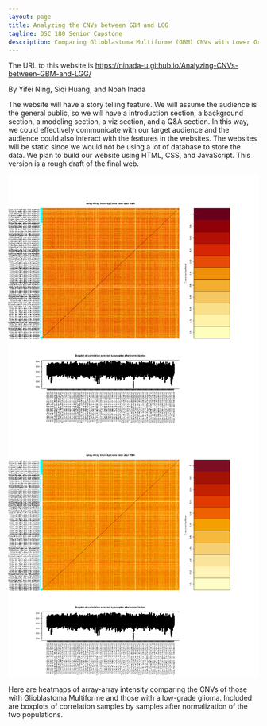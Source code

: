 ```yaml
---
layout: page
title: Analyzing the CNVs between GBM and LGG
tagline: DSC 180 Senior Capstone
description: Comparing Glioblastoma Multiforme (GBM) CNVs with Lower Grade Glioma (LGG) CNVs
---
```


The URL to this website is https://ninada-u.github.io/Analyzing-CNVs-between-GBM-and-LGG/

By Yifei Ning, Siqi Huang, and Noah Inada



The website will have a story telling feature. We will assume the audience is the general public, so we will have a introduction section, a background section, a modeling section, a viz section, and a Q&A section. In this way, we could effectively communicate with our target audience and the audience could also interact with the features in the websites. The websites will be static since we would not be using a lot of database to store the data. We plan to build our website using HTML, CSS, and JavaScript. This version is a rough draft of the final web.

![LGG](./assets/images/PreprocessingOutput_LGG.png )
![GBM](./assets/images/LGG.png)

Here are heatmaps of array-array intensity comparing the CNVs of those with Glioblastoma Multiforme and those with a low-grade glioma. Included are boxplots of correlation samples by samples after normalization of the two populations.